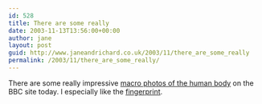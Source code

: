 ```yaml
---
id: 528
title: There are some really
date: 2003-11-13T13:56:00+00:00
author: jane
layout: post
guid: http://www.janeandrichard.co.uk/2003/11/there_are_some_really
permalink: /2003/11/there_are_some_really/
---
```

There are some really impressive [macro photos of the human body](http://news.bbc.co.uk/1/shared/spl/hi/pop_ups/03/health_bodyphotos/html/1.stm) on the BBC site today. I especially like the [fingerprint](http://news.bbc.co.uk/1/shared/spl/hi/pop_ups/03/health_bodyphotos/html/2.stm).